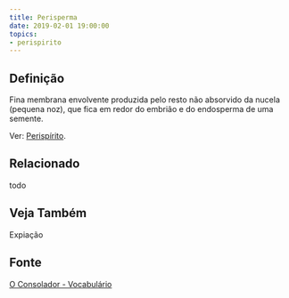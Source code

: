 ```yaml
---
title: Perisperma
date: 2019-02-01 19:00:00
topics:
- perispirito
---
```


## Definição
Fina membrana envolvente produzida pelo resto não absorvido da nucela (pequena
noz), que fica em redor do embrião e do endosperma de uma semente. 

Ver: [Perispírito](../perispirito).

## Relacionado
todo

## Veja Também
Expiação

## Fonte
[O Consolador - Vocabulário](http://www.oconsolador.com.br/linkfixo/vocabulario/principal.html)

